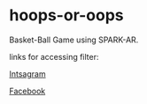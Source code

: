 # hoops-or-oops
Basket-Ball Game using SPARK-AR. 



links for accessing filter:

[Intsagram](https://www.instagram.com/ar/873739833293055/)

[Facebook](https://www.facebook.com/fbcameraeffects/tryit/873739833293055/)
